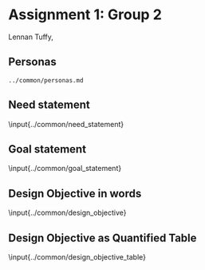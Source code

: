 # Assignment 1: Group 2

Lennan Tuffy,
<your name here>

## Personas

```{.include}
../common/personas.md
```

## Need statement
\input{../common/need_statement}

## Goal statement
\input{../common/goal_statement}

## Design Objective in words
\input{../common/design_objective}

## Design Objective as Quantified Table
\input{../common/design_objective_table}

